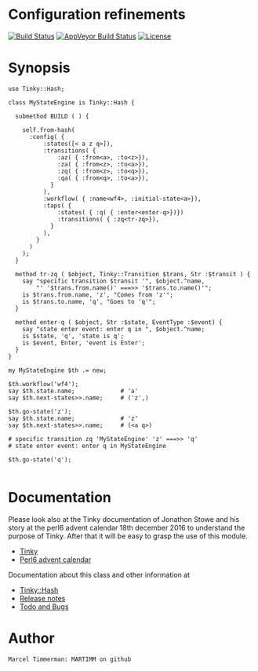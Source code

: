 # Configuration refinements
[![Build Status](https://travis-ci.org/MARTIMM/config-datalang-refine.svg?branch=master)](https://travis-ci.org/MARTIMM/tinky-hash)
[![AppVeyor Build Status](https://ci.appveyor.com/api/projects/status/github/MARTIMM/tinky-hash?branch=master&passingText=Windows%20-%20OK&failingText=Windows%20-%20FAIL&pendingText=Windows%20-%20pending&svg=true)](https://ci.appveyor.com/project/MARTIMM/tinky-hash/branch/master)
[![License](http://martimm.github.io/label/License-label.svg)](http://www.perlfoundation.org/artistic_license_2_0)

# Synopsis
```
use Tinky::Hash;

class MyStateEngine is Tinky::Hash {

  submethod BUILD ( ) {

    self.from-hash(
      :config( {
          :states([< a z q>]),
          :transitions( {
              :az( { :from<a>, :to<z>}),
              :za( { :from<z>, :to<a>}),
              :zq( { :from<z>, :to<q>}),
              :qa( { :from<q>, :to<a>}),
            }
          ),
          :workflow( { :name<wf4>, :initial-state<a>}),
          :taps( {
              :states( { :q( { :enter<enter-q>})})
              :transitions( { :zq<tr-zq>}),
            }
          ),
        }
      )
    );
  }

  method tr-zq ( $object, Tinky::Transition $trans, Str :$transit ) {
    say "specific transition $transit '", $object.^name,
        "' '$trans.from.name()' ===>> '$trans.to.name()'";
    is $trans.from.name, 'z', "Comes from 'z'";
    is $trans.to.name, 'q', "Goes to 'q'";
  }

  method enter-q ( $object, Str :$state, EventType :$event) {
    say "state enter event: enter q in ", $object.^name;
    is $state, 'q', 'state is q';
    is $event, Enter, 'event is Enter';
  }
}

my MyStateEngine $th .= new;

$th.workflow('wf4');
say $th.state.name;             # 'a'
say $th.next-states>>.name;     # ('z',)

$th.go-state('z');
say $th.state.name;             # 'z'
say $th.next-states>>.name;     # (<a q>)

# specific transition zq 'MyStateEngine' 'z' ===>> 'q'
# state enter event: enter q in MyStateEngine

$th.go-state('q');


```

# Documentation

Please look also at the Tinky documentation of Jonathon Stowe and his story at
the perl6 advent calendar 18th december 2016 to understand the purpose of Tinky.
After that it will be easy to grasp the use of this module.

* [Tinky](https://github.com/jonathanstowe/Tinky)
* [Perl6 advent calendar](https://perl6advent.wordpress.com/2016/12/18/)

Documentation about this class and other information at
* [Tinky::Hash](https://github.com/MARTIMM/tinky-hash/blob/master/doc/Hash.pdf)
* [Release notes](https://github.com/MARTIMM/tinky-hash/blob/master/doc/CHANGES.md)
* [Todo and Bugs](https://github.com/MARTIMM/tinky-hash/blob/master/doc/TODO.md)


# Author

```Marcel Timmerman: MARTIMM on github```
